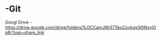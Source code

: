 # -Git

Googl Drive -  https://drive.google.com/drive/folders/1LOCCamJl6r5T5kuCsybqx5l0NxyjOq8r?usp=share_link
